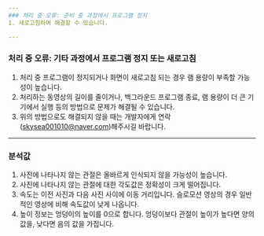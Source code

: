 ```yaml
---
### 처리 중 오류: 준비 중 과정에서 프로그램 정지
1. 새로고침하여 해결할 수 있습니다.

---
```

### 처리 중 오류: 기타 과정에서 프로그램 정지 또는 새로고침
1. 처리 중 프로그램이 정지되거나 화면이 새로고침 되는 경우 램 용량이 부족할 가능성이 높습니다.
2. 처리하는 동영상의 길이를 줄이거나, 백그라운드 프로그램 종료, 램 용량이 더 큰 기기에서 실행 등의 방법으로 문제가 해결될 수 있습니다.
3. 위의 방법으로도 해결되지 않을 때는 개발자에게 연락(skysea001010@naver.com)해주시길 바랍니다.

---
### 분석값

1. 사진에 나타나지 않는 관절은 올바르게 인식되지 않을 가능성이 높습니다.
2. 사진에 나타나지 않는 관절에 대한 각도값은 정확성이 크게 떨어집니다.
3. 속도는 이전 사진과 다음 사진 사이에 이동 거리입니다. 슬로모션 영상의 경우 일반적인 영상에 비해 속도값이 낮게 나옵니다.
4. 높이 정보는 엉덩이의 높이를 0으로 합니다. 엉덩이보다 관절이 높이가 높다면 양의 값을, 낮다면 음의 값을 가집니다.